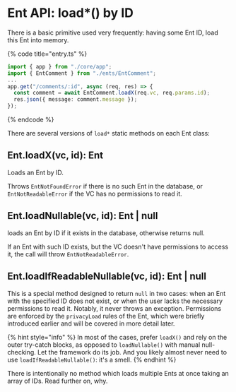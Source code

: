 # Ent API: load\*() by ID

There is a basic primitive used very frequently: having some Ent ID, load this Ent into memory.

{% code title="entry.ts" %}
```typescript
import { app } from "./core/app";
import { EntComment } from "./ents/EntComment";
...
app.get("/comments/:id", async (req, res) => {
  const comment = await EntComment.loadX(req.vc, req.params.id);
  res.json({ message: comment.message });
});
```
{% endcode %}

There are several versions of `load*` static methods on each Ent class:

## **Ent.loadX(vc, id): Ent**

Loads an Ent by ID.

Throws `EntNotFoundError` if there is no such Ent in the database, or `EntNotReadableError` if the VC has no permissions to read it.

## **Ent.loadNullable(vc, id): Ent | null**

loads an Ent by ID if it exists in the database, otherwise returns null.&#x20;

If an Ent with such ID exists, but the VC doesn't have permissions to access it, the call will throw `EntNotReadableError`.

## **Ent.loadIfReadableNullable(vc, id)**: Ent | null

This is a special method designed to return `null` in two cases: when an Ent with the specified ID does not exist, or when the user lacks the necessary permissions to read it. Notably, it never throws an exception. Permissions are enforced by the `privacyLoad` rules of the Ent, which were briefly introduced earlier and will be covered in more detail later.

{% hint style="info" %}
In most of the cases, prefer `loadX()` and rely on the outer try-catch blocks, as opposed to `loadNullable()` with manual null-checking. Let the framework do its job. And you likely almost never need to use `loadIfReadableNullable()`: it's a smell.
{% endhint %}

There is intentionally no method which loads multiple Ents at once taking an array of IDs. Read further on, why.
